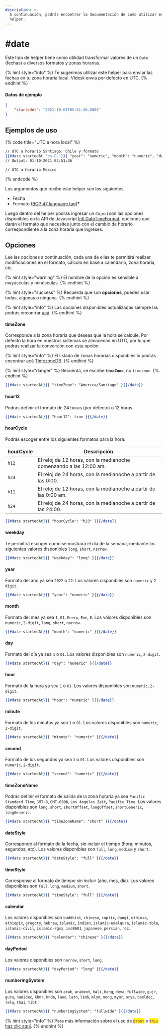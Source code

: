 ```yaml
---
description: >-
  A continuación, podrás encontrar la documentación de como utilizar este
  helper.
---
```


# #date

Este tipo de helper tiene como utilidad transformar valores de un `Date` (fechas) a diversos formatos y zonas horarias.

{% hint style="info" %}
Te sugerimos utilizar este helper para enviar las fechas en tu zona horaria local. Videsk envía por defecto en UTC.
{% endhint %}

#### Datos de ejemplo

```json
{
    "startedAt": "2021-10-01T05:51:36.000Z"
}
```

## Ejemplos de uso

{% code title="UTC a hora local" %}
```handlebars
// UTC a horario Santiago, Chile y formato
{{#date startedAt 'es-CL'}}{ "year": "numeric", "month": "numeric", "day": "numeric", "hour": "numeric", "minute": "numeric", "second": "numeric", "timeZone": "America/Santiago" }{{/date}}
// Output: 01-10-2021 02:51:36

// UTC a horario Mexico
```
{% endcode %}

Los argumentos que recibe este helper son los siguientes

* Fecha
* Formato ([BCP 47 language tag](https://www.techonthenet.com/js/language\_tags.php))**\***

Luego dentro del helper podrás ingresar un `Object`con las opciones disponibles en la API de Javascript [Intl.DateTimeFormat](https://developer.mozilla.org/en-US/docs/Web/JavaScript/Reference/Global\_Objects/Intl/DateTimeFormat/DateTimeFormat), opciones que darán el formato que necesites junto con el cambio de horario correspondiente a la zona horaria que ingreses.

## Opciones

Lee las opciones a continuación, cada una de ellas te permitirá realizar modificaciones en el formato, cálculo en base a calendario, zona horaria, etc.

{% hint style="warning" %}
El nombre de la opción es sensible a mayúsculas y minúsculas.
{% endhint %}

{% hint style="success" %}
Recuerda que son **opciones**, puedes usar todas, algunas o ninguna.
{% endhint %}

{% hint style="info" %}
Las opciones disponibles actualizadas siempre las podrás encontrar [acá](https://developer.mozilla.org/en-US/docs/Web/JavaScript/Reference/Global\_Objects/Intl/DateTimeFormat/DateTimeFormat).
{% endhint %}

#### timeZone

Corresponde a la zona horaria que deseas que la hora se calcule. Por defecto la hora en nuestros sistemas se almacenan en UTC, por lo que podrás realizar la conversión con esta opción.

{% hint style="info" %}
El listado de zonas horarias disponibles lo podrás encontrar acá [TimezoneDB](https://timezonedb.com/time-zones).
{% endhint %}

{% hint style="danger" %}
Recuerda, se escribe **`timeZone`**, no `timezone`.
{% endhint %}

```handlebars
{{#date startedAt}}{ "timeZone": "America/Santiago" }{{/date}}
```

#### hour12

Podrás definir el formato de 24 horas (por defecto) o 12 horas.

```handlebars
{{#date startedAt}}{ "hour12": true }{{/date}}
```

#### hourCycle

Podrás escoger entre los siguientes formatos para la hora:

| hourCycle | Descripción                                                        |
| --------- | ------------------------------------------------------------------ |
| `h12`     | El reloj de 12 horas, con la medianoche comenzando a las 12:00 am. |
| `h23`     | El reloj de 24 horas, con la medianoche a partir de las 0:00.      |
| `h11`     | El reloj de 12 horas, con la medianoche a partir de las 0:00 am.   |
| `h24`     | El reloj de 24 horas, con la medianoche a partir de las 24:00.     |

```handlebars
{{#date startedAt}}{ "hourCycle": "h23" }{{/date}}
```

#### weekday

Te permitirá escoger como se mostrará el día de la semana, mediante los siguientes valores disponibles `long`, `short`, `narrow`.

```handlebars
{{#date startedAt}}{ "weekday": "long" }{{/date}}
```

#### year

Formato del año ya sea `2022` o `22`. Los valores disponibles son `numeric` y `2-digit`.

```handlebars
{{#date startedAt}}{ "year": "numeric" }{{/date}}
```

#### month

Formato del mes ya sea `1`, `01`, `Enero`, `Ene`, `E`. Los valores disponibles son `numeric`, `2-digit`, `long`, `short`, `narrow`.

```handlebars
{{#date startedAt}}{ "month": "numeric" }{{/date}}
```

#### day

Formato del día ya sea `1` o `01`. Los valores disponibles son `numeric`, `2-digit`.

```handlebars
{{#date startedAt}}{ "day": "numeric" }{{/date}}
```

#### hour

Formato de la hora ya sea `1` o `01`. Los valores disponibles son `numeric`, `2-digit`.

```handlebars
{{#date startedAt}}{ "hour": "numeric" }{{/date}}
```

#### minute

Formato de los minutos ya sea `1` o `01`. Los valores disponibles son `numeric`, `2-digit`.

```handlebars
{{#date startedAt}}{ "minute": "numeric" }{{/date}}
```

#### second

Formato de los segundos ya sea `1` o `01`. Los valores disponibles son `numeric`, `2-digit`.

```handlebars
{{#date startedAt}}{ "second": "numeric" }{{/date}}
```

#### timeZoneName

Podrás definir el formato de salida de la zona horaria ya sea `Pacific Standard Time`, `GMT-8`, `GMT-0800`, `Los Angeles Zeit`, `Pacific Time`. Los valores disponibles son `long`, `short`, `shortOffset`, `longOffset`, `shortGeneric`, `longGeneric`.

```handlebars
{{#date startedAt}}{ "timeZoneName": "short" }{{/date}}
```

#### dateStyle

Corresponde al formato de la fecha, sin incluir el tiempo (hora, minutos, segundos, etc). Los valores disponibles son `full`, `long`, `medium` y `short`.

```handlebars
{{#date startedAt}}{ "dateStyle": "full" }{{/date}}
```

#### timeStyle

Corresponse al formato de tiempo sin incluir (año, mes, dia). Los valores disponibles son `full`, `long`, `medium`, `short`.

```handlebars
{{#date startedAt}}{ "timeStyle": "full" }{{/date}}
```

#### calendar

Los valores disponibles son `buddhist`, `chinese`, `coptic`, `dangi`, `ethioaa`, `ethiopic`, `gregory`, `hebrew`, `islamic`, `indian`, `islamic-umalqura`, `islamic-tbla`, `islamic-civil`, `islamic-rgsa`, `iso8601`, `japanese`, `persian`, `roc`.

```handlebars
{{#date startedAt}}{ "calendar": "chinese" }{{/date}}
```

#### dayPeriod

Los valores disponibles son `narrow`, `short`, `long`.

```handlebars
{{#date startedAt}}{ "dayPeriod": "long" }{{/date}}
```

#### numberingSystem

Los valores disponibles son  `arab`, `arabext`,  `bali`, `beng`, `deva`, `fullwide`,  `gujr`, `guru`, `hanidec`, `khmr`,  `knda`, `laoo`, `latn`, `limb`, `mlym`,  `mong`, `mymr`, `orya`, `tamldec`,  `telu`, `thai`, `tibt.`

```handlebars
{{#date startedAt}}{ "numberingSystem": "fullwide" }{{/date}}
```

{% hint style="info" %}
Para más información sobre el uso de <mark style="color:purple;">`@root`</mark> o <mark style="color:purple;">`this`</mark> [haz clic aquí](../sintaxis.md#contenido-de-un-helper).
{% endhint %}

